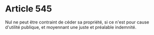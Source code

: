 # Article 545

Nul ne peut être contraint de céder sa propriété, si ce n'est pour cause d'utilité publique, et moyennant une juste et préalable indemnité.
